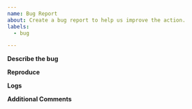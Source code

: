 ```yaml
---
name: Bug Report
about: Create a bug report to help us improve the action.
labels:
  - bug

---
```


**Describe the bug**
<!-- Please provide a clear and concise description of what the bug is. -->

**Reproduce**
<!-- Steps to reproduce the behavior. -->


**Logs**
<!-- Please provide your deployment logs and a link or sample to/of your workflow file. -->


**Additional Comments**
<!--Add any other context about the problem here. -->
